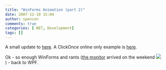 ```yaml
---
title: "WinForms Animation (part 2)"
date: 2007-12-10 15:04
author: spencen
comments: true
categories: [.NET, Development]
tags: []
---
```


A small update to [here](http://www.spencen.net/source/WinFormsTransitions2.zip). A ClickOnce online only example is <a href="http://www.spencen.net/install/WinFormsTransitions2/publish.htm" target="_blank">here</a>.
 

Ok - so enough WinForms and rants (<a href="http://blog.spencen.com/2007/10/30/what-an-awesome-day.aspx" target="_blank">the monitor</a> arrived on the weekend ![](http://blog.spencen.com/emoticons/smile.png) ) - back to WPF.


